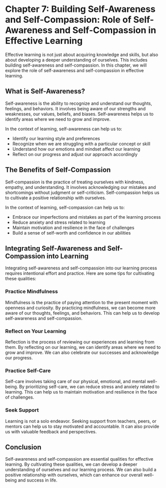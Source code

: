 Chapter 7: Building Self-Awareness and Self-Compassion: Role of Self-Awareness and Self-Compassion in Effective Learning
========================================================================================================================

Effective learning is not just about acquiring knowledge and skills, but also about developing a deeper understanding of ourselves. This includes building self-awareness and self-compassion. In this chapter, we will explore the role of self-awareness and self-compassion in effective learning.

What is Self-Awareness?
-----------------------

Self-awareness is the ability to recognize and understand our thoughts, feelings, and behaviors. It involves being aware of our strengths and weaknesses, our values, beliefs, and biases. Self-awareness helps us to identify areas where we need to grow and improve.

In the context of learning, self-awareness can help us to:

* Identify our learning style and preferences
* Recognize when we are struggling with a particular concept or skill
* Understand how our emotions and mindset affect our learning
* Reflect on our progress and adjust our approach accordingly

The Benefits of Self-Compassion
-------------------------------

Self-compassion is the practice of treating ourselves with kindness, empathy, and understanding. It involves acknowledging our mistakes and shortcomings without judgment or self-criticism. Self-compassion helps us to cultivate a positive relationship with ourselves.

In the context of learning, self-compassion can help us to:

* Embrace our imperfections and mistakes as part of the learning process
* Reduce anxiety and stress related to learning
* Maintain motivation and resilience in the face of challenges
* Build a sense of self-worth and confidence in our abilities

Integrating Self-Awareness and Self-Compassion into Learning
------------------------------------------------------------

Integrating self-awareness and self-compassion into our learning process requires intentional effort and practice. Here are some tips for cultivating these qualities:

### Practice Mindfulness

Mindfulness is the practice of paying attention to the present moment with openness and curiosity. By practicing mindfulness, we can become more aware of our thoughts, feelings, and behaviors. This can help us to develop self-awareness and self-compassion.

### Reflect on Your Learning

Reflection is the process of reviewing our experiences and learning from them. By reflecting on our learning, we can identify areas where we need to grow and improve. We can also celebrate our successes and acknowledge our progress.

### Practice Self-Care

Self-care involves taking care of our physical, emotional, and mental well-being. By prioritizing self-care, we can reduce stress and anxiety related to learning. This can help us to maintain motivation and resilience in the face of challenges.

### Seek Support

Learning is not a solo endeavor. Seeking support from teachers, peers, or mentors can help us to stay motivated and accountable. It can also provide us with valuable feedback and perspectives.

Conclusion
----------

Self-awareness and self-compassion are essential qualities for effective learning. By cultivating these qualities, we can develop a deeper understanding of ourselves and our learning process. We can also build a positive relationship with ourselves, which can enhance our overall well-being and success in life.
